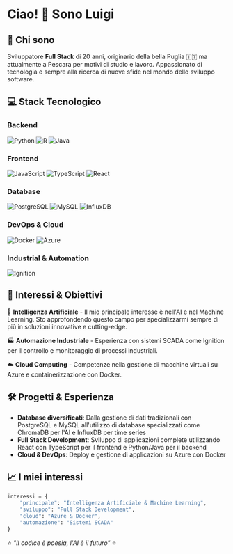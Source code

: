 # Ciao! 👋 Sono Luigi

## 🚀 Chi sono
Sviluppatore **Full Stack** di 20 anni, originario della bella Puglia 🇮🇹 ma attualmente a Pescara per motivi di studio e lavoro. Appassionato di tecnologia e sempre alla ricerca di nuove sfide nel mondo dello sviluppo software.

## 💻 Stack Tecnologico

### Backend 
![Python](https://img.shields.io/badge/Python-3776AB?style=for-the-badge&logo=python&logoColor=white)
![R](https://img.shields.io/badge/R-276DC3?style=for-the-badge&logo=r&logoColor=white)
![Java](https://img.shields.io/badge/Java-ED8B00?style=for-the-badge&logo=openjdk&logoColor=white)

### Frontend
![JavaScript](https://img.shields.io/badge/JavaScript-F7DF1E?style=for-the-badge&logo=javascript&logoColor=black)
![TypeScript](https://img.shields.io/badge/TypeScript-007ACC?style=for-the-badge&logo=typescript&logoColor=white)
![React](https://img.shields.io/badge/React-20232A?style=for-the-badge&logo=react&logoColor=61DAFB)

### Database
![PostgreSQL](https://img.shields.io/badge/PostgreSQL-316192?style=for-the-badge&logo=postgresql&logoColor=white)
![MySQL](https://img.shields.io/badge/MySQL-005C84?style=for-the-badge&logo=mysql&logoColor=white)
![InfluxDB](https://img.shields.io/badge/InfluxDB-22ADF6?style=for-the-badge&logo=InfluxDB&logoColor=white)

### DevOps & Cloud
![Docker](https://img.shields.io/badge/Docker-2496ED?style=for-the-badge&logo=docker&logoColor=white)
![Azure](https://img.shields.io/badge/Microsoft_Azure-0078D4?style=for-the-badge&logo=microsoft-azure&logoColor=white)

### Industrial & Automation
![Ignition](https://img.shields.io/badge/Ignition_SCADA-FF6B35?style=for-the-badge&logo=data:image/svg+xml;base64,PHN2ZyB3aWR0aD0iMjQiIGhlaWdodD0iMjQiIHZpZXdCb3g9IjAgMCAyNCAyNCIgZmlsbD0ibm9uZSIgeG1sbnM9Imh0dHA6Ly93d3cudzMub3JnLzIwMDAvc3ZnIj4KPHBhdGggZD0iTTEyIDJMMTMuMDkgOC4yNkwyMCA5TDEzLjA5IDE1Ljc0TDEyIDIyTDEwLjkxIDE1Ljc0TDQgOUwxMC45MSA4LjI2TDEyIDJaIiBmaWxsPSJ3aGl0ZSIvPgo8L3N2Zz4K&logoColor=white)

## 🎯 Interessi & Obiettivi

🤖 **Intelligenza Artificiale** - Il mio principale interesse è nell'AI e nel Machine Learning. Sto approfondendo questo campo per specializzarmi sempre di più in soluzioni innovative e cutting-edge.

🏭 **Automazione Industriale** - Esperienza con sistemi SCADA come Ignition per il controllo e monitoraggio di processi industriali.

☁️ **Cloud Computing** - Competenze nella gestione di macchine virtuali su Azure e containerizzazione con Docker.

## 🛠️ Progetti & Esperienza

- **Database diversificati**: Dalla gestione di dati tradizionali con PostgreSQL e MySQL all'utilizzo di database specializzati come ChromaDB per l'AI e InfluxDB per time series
- **Full Stack Development**: Sviluppo di applicazioni complete utilizzando React con TypeScript per il frontend e Python/Java per il backend
- **Cloud & DevOps**: Deploy e gestione di applicazioni su Azure con Docker

## 📈 I miei interessi

```python
interessi = {
    "principale": "Intelligenza Artificiale & Machine Learning",
    "sviluppo": "Full Stack Development",
    "cloud": "Azure & Docker",
    "automazione": "Sistemi SCADA"
}
```

⭐ *"Il codice è poesia, l'AI è il futuro"* ⭐
